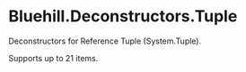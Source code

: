 # Bluehill.Deconstructors.Tuple
Deconstructors for Reference Tuple (System.Tuple).

Supports up to 21 items.
